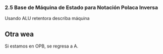 ### 2.5 Base de Máquina de Estado para Notación Polaca Inversa

Usando ALU retentora describa máquina




## Otra wea

Si estamos en OPB, se regresa a A.

